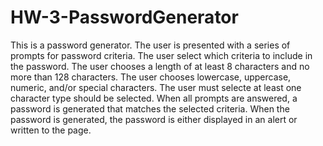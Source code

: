 # HW-3-PasswordGenerator
This is a password generator. The user is presented with a series of prompts for password criteria.
The user select which criteria to include in the password.
The user chooses a length of at least 8 characters and no more than 128 characters.
The user chooses lowercase, uppercase, numeric, and/or special characters.
The user must selecte at least one character type should be selected.
When all prompts are answered, a password is generated that matches the selected criteria.
When the password is generated, the password is either displayed in an alert or written to the page.
